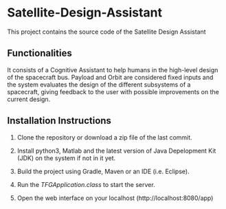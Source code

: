 # Satellite-Design-Assistant

This project contains the source code of the Satellite Design Assistant

## Functionalities

It consists of a Cognitive Assistant to help humans in the high-level design of the spacecraft bus.
Payload and Orbit are considered fixed inputs and the system evaluates the design of the different subsystems of a spacecraft, 
giving feedback to the user with possible improvements on the current design.

## Installation Instructions

1. Clone the repository or download a zip file of the last commit.

2. Install python3, Matlab and the latest version of Java Depelopment Kit (JDK) on the system if not in it yet.

3. Build the project using Gradle, Maven or an IDE (i.e. Eclipse).

4. Run the *TFGApplication.class* to start the server.

5. Open the web interface on your localhost (http://localhost:8080/app)

